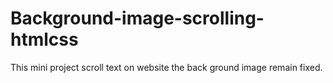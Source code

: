 # Background-image-scrolling-htmlcss
This mini project scroll text on  website the back ground image remain fixed.
